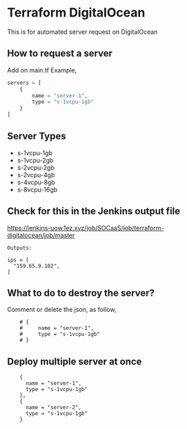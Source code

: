 # Terraform DigitalOcean
This is for automated server request on DigitalOcean

## How to request a server
Add on main.tf
Example,
```terraform
servers = [
    {
        name = "server-1",
        type = "s-1vcpu-1gb"
    }
]
```

## Server Types
- s-1vcpu-1gb
- s-1vcpu-2gb
- s-2vcpu-2gb
- s-2vcpu-4gb
- s-4vcpu-8gb
- s-8vcpu-16gb

## Check for this in the Jenkins output file
https://jenkins-uow.1ez.xyz/job/SOCaaS/job/terraform-digitalocean/job/master
```
Outputs:

ips = [
  "159.65.9.102",
]
```

## What to do to destroy the server?
Comment or delete the json, as follow,
```
    # {
    #     name = "server-1",
    #     type = "s-1vcpu-1gb"
    # }
```

## Deploy multiple server at once
```
    {
      name = "server-1",
      type = "s-1vcpu-1gb"
    },
    {
      name = "server-2",
      type = "s-1vcpu-1gb"
    }
```